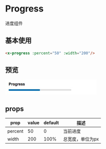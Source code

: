 # Progress

进度组件

## 基本使用

``` html
<x-progress :percent="50" :width="200"/>
```

## 预览
![](../img/progress.png)

## props

prop | value | default| 描述
---  |  ---  |   ---  | ---
percent | 50 | 0 | 当前进度
width | 200 | 100% | 总宽度，单位为px


